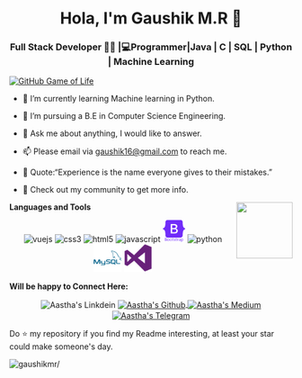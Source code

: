 








  <h1 align="center"> Hola, I'm Gaushik M.R 👋</h1>

 <h3 align="center">Full Stack Developer 👨‍💻 |​💻​Programmer|Java | C | SQL | Python | Machine Learning</h3>

<img align="center">[![GitHub Game of Life](https://github4life.herokuapp.com/ethomson.gif?z=6)](https://github4life.herokuapp.com/gaushikmr)

- 🌱 I’m currently learning Machine learning in Python.

- 💼 I’m pursuing a B.E in Computer Science Engineering.

- 💬 Ask me about anything, I would like to answer.

- 📫 Please email via gaushik16@gmail.com to reach me.

- 📌 Quote:“Experience is the name everyone gives to their mistakes.” 

- 👀 Check out my community to get more info.

<img align="right" width="100" height="100" src="https://media.giphy.com/media/dxn6fRlTIShoeBr69N/giphy.gif">
 


**Languages and Tools**

<p align="center"><img src=https://devicons.github.io/devicon/devicon.git/icons/vuejs/vuejs-original-wordmark.svg alt=vuejs width="40" height="40"/> <img  src=https://devicons.github.io/devicon/devicon.git/icons/css3/css3-original-wordmark.svg alt=css3 width="40" height="40"/> <img src=https://devicons.github.io/devicon/devicon.git/icons/html5/html5-original-wordmark.svg alt=html5 width="40" height="40"/> <img src=https://devicons.github.io/devicon/devicon.git/icons/javascript/javascript-original.svg alt=javascript width="40" height="40"/> <img src=https://raw.githubusercontent.com/devicons/devicon/master/icons/bootstrap/bootstrap-plain-wordmark.svg alt=Bootstrap width="40" height="40"/> <img src=https://devicons.github.io/devicon/devicon.git/icons/python/python-original-wordmark.svg alt=python width="50" height="50"/>
 <img src=https://raw.githubusercontent.com/devicons/devicon/master/icons/mysql/mysql-plain-wordmark.svg alt=mysql width="50" height="50"/> 
 <img src=https://raw.githubusercontent.com/devicons/devicon/master/icons/visualstudio/visualstudio-plain.svg alt=vs-code width="50" height="50"/></p>
 

**Will be happy to Connect Here:**


 <p align ="center"
<a href="https://www.linkedin.com/in/gaushik-m-r-08a58a135/">
  <img align="center" alt="Aastha's Linkdein" width="22px" src="https://cdn.jsdelivr.net/npm/simple-icons@v3/icons/linkedin.svg" />
</a>
<a href="https://github.com/gaushikmr">
  <img align="center" alt="Aastha's Github" width="22px" src="https://cdn.jsdelivr.net/npm/simple-icons@v3/icons/github.svg" />
</a>
<a href="/">
<img align="center" alt="Aastha's Medium" width="22px" src="https://cdn.jsdelivr.net/npm/simple-icons@v3/icons/medium.svg" />
</a>
<a href="">
  <img align="center" alt="Aastha's Telegram" width="22px" src="https://cdn.jsdelivr.net/npm/simple-icons@v3/icons/telegram.svg" />
</a>

</p>

Do ⭐ my repository if you find my Readme interesting, at least your star could make someone's day.  


<p align="left"> <img src=https://komarev.com/ghpvc/?username=gaushikmr alt=gaushikmr/></p>


 
